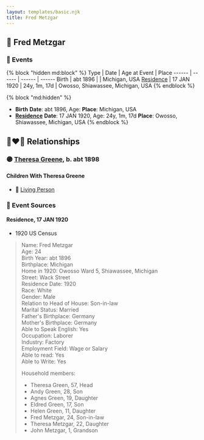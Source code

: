 ```yaml
---
layout: templates/basic.njk
title: Fred Metzgar
---
```

## 🔵 Fred Metzgar

### 📆 Events

{% block "hidden md:block" %}
Type | Date | Age at Event | Place
------ | ------ | ------ | ------
Birth | abt 1896 |  | Michigan, USA
[Residence](#event-event-0) | 17 JAN 1920 | 24y, 1m, 17d | Owosso, Shiawassee, Michigan, USA
{% endblock %}

{% block "md:hidden" %}
- **Birth**
**Date**: abt 1896, Age:
**Place**: Michigan, USA
- **[Residence](#event-event-0)**
**Date**: 17 JAN 1920, Age: 24y, 1m, 17d
**Place**: Owosso, Shiawassee, Michigan, USA
{% endblock %}

## 👩‍❤️‍👨 Relationships

### 🟣 [Theresa Greene](/people/2/22213557), b. abt 1898

#### Children With Theresa Greene
* 🔵 [Living Person](/people/3/35414337)
### 📰 Event Sources

#### <a id="event-event-0"></a> Residence, 17 JAN 1920
* 1920 US Census
>   
  > Name: Fred Metzgar  
  > Age: 24  
  > Birth Year: abt 1896  
  > Birthplace: Michigan  
  > Home in 1920: Owosso Ward 5, Shiawassee, Michigan  
  > Street: Wack Street  
  > Residence Date: 1920  
  > Race: White  
  > Gender: Male  
  > Relation to Head of House: Son-in-law  
  > Marital Status: Married  
  > Father's Birthplace: Germany  
  > Mother's Birthplace: Germany  
  > Able to Speak English: Yes  
  > Occupation: Laborer  
  > Industry: Factory  
  > Employment Field: Wage or Salary  
  > Able to read: Yes  
  > Able to Write: Yes  
  >   
  > Household members:  
  > - Theresa Green, 57, Head  
  > - Andy Green, 28, Son  
  > - Agnes Green, 19, Daughter  
  > - Eldred Green, 17, Son  
  > - Helen Green, 11, Daughter  
  > - Fred Metzgar, 24, Son-in-law  
  > - Theresa Metzgar, 22, Daughter  
  > - John Metzgar, 1, Grandson  
  >
